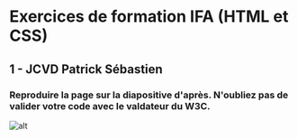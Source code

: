 # Exercices de formation IFA (HTML et CSS)

## 1 - JCVD Patrick Sébastien

### Reproduire la page sur la diapositive d'après. N'oubliez pas de valider votre code avec le valdateur du W3C.

![alt](https://github.com/cedric-famibelle/html_css/blob/master/img/jcvdpat.jpg)


